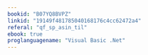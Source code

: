 ```yaml
---
bookid: "B07YQ8BVPZ"
linkid: "19149f481785040168176c4cc62472a4"
referal: "qf_sp_asin_til"
ebook: true
proglanguagename: "Visual Basic .Net"
---
```

